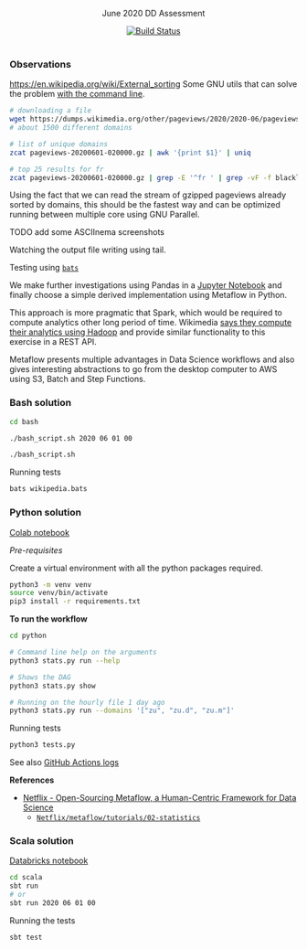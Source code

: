 <p align="center">
  June 2020 DD Assessment
</p>

<p align="center">
  <a href="https://github.com/mycaule/dd-assessment/actions"><img src="https://github.com/mycaule/dd-assessment/workflows/CI/badge.svg?branch=master" alt="Build Status"></a>
  <br>
  <br>
</p>

### Observations

https://en.wikipedia.org/wiki/External_sorting
Some GNU utils that can solve the problem [with the command line](bash/basic_script.sh).

```bash
# downloading a file
wget https://dumps.wikimedia.org/other/pageviews/2020/2020-06/pageviews-20200601-020000.gz -P data
# about 1500 different domains

# list of unique domains
zcat pageviews-20200601-020000.gz | awk '{print $1}' | uniq

# top 25 results for fr
zcat pageviews-20200601-020000.gz | grep -E '^fr ' | grep -vF -f blacklist_domains_and_pages | sort -nrk3,3 | head -25 | awk '{print $2" "$3}'
```

Using the fact that we can read the stream of gzipped pageviews already sorted by domains, this should be the fastest way and can be optimized running between multiple core using GNU Parallel.

TODO add some ASCIInema screenshots

Watching the output file writing using tail.

Testing using [`bats`](https://github.com/sstephenson/bats)

We make further investigations using Pandas in a [Jupyter Notebook](notebook.ipynb) and finally choose a simple derived implementation using Metaflow in Python.

This approach is more pragmatic that Spark, which would be required to compute analytics other long period of time. Wikimedia [says they compute their analytics using Hadoop](https://wikitech.wikimedia.org/wiki/Analytics/AQS/Pageviews) and provide similar functionality to this exercise in a REST API.

Metaflow presents multiple advantages in Data Science workflows and also gives interesting abstractions to go from the desktop computer to AWS using S3, Batch and Step Functions.

### Bash solution

```bash
cd bash

./bash_script.sh 2020 06 01 00

./bash_script.sh
```

Running tests
```bash
bats wikipedia.bats
```

### Python solution

[Colab notebook](https://colab.research.google.com/drive/1VJk8rqx0pWe4KkqmjQ63ILQdjoLqrZ3M?usp=sharing)

*Pre-requisites*

Create a virtual environment with all the python packages required.

```bash
python3 -m venv venv
source venv/bin/activate
pip3 install -r requirements.txt
```

**To run the workflow**

```bash
cd python

# Command line help on the arguments
python3 stats.py run --help

# Shows the DAG
python3 stats.py show

# Running on the hourly file 1 day ago
python3 stats.py run --domains '["zu", "zu.d", "zu.m"]'
```

Running tests
```bash
python3 tests.py
```

See also [GitHub Actions logs](https://github.com/mycaule/dz-assessment/actions)


**References**

- [Netflix - Open-Sourcing Metaflow, a Human-Centric Framework for Data Science](https://netflixtechblog.com/open-sourcing-metaflow-a-human-centric-framework-for-data-science-fa72e04a5d9)
  - [`Netflix/metaflow/tutorials/02-statistics`](https://github.com/Netflix/metaflow/tree/master/metaflow/tutorials/02-statistics)

### Scala solution

[Databricks notebook](https://databricks-prod-cloudfront.cloud.databricks.com/public/4027ec902e239c93eaaa8714f173bcfc/3675239947483677/1559863225658641/3923561340607708/latest.html)

```bash
cd scala
sbt run
# or
sbt run 2020 06 01 00
```

Running the tests
```bash
sbt test
```
